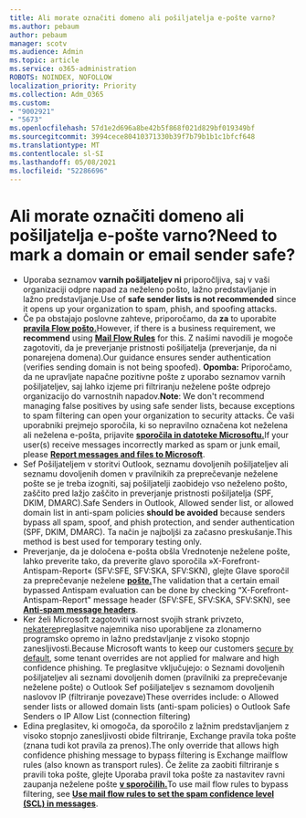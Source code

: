 ```yaml
---
title: Ali morate označiti domeno ali pošiljatelja e-pošte varno?
ms.author: pebaum
author: pebaum
manager: scotv
ms.audience: Admin
ms.topic: article
ms.service: o365-administration
ROBOTS: NOINDEX, NOFOLLOW
localization_priority: Priority
ms.collection: Adm_O365
ms.custom:
- "9002921"
- "5673"
ms.openlocfilehash: 57d1e2d696a8be42b5f868f021d829bf019349bf
ms.sourcegitcommit: 3994cece80410371330b39f7b79b1b1c1bfcf648
ms.translationtype: MT
ms.contentlocale: sl-SI
ms.lasthandoff: 05/08/2021
ms.locfileid: "52286696"
---
```

# <a name="need-to-mark-a-domain-or-email-sender-safe"></a><span data-ttu-id="cce3f-102">Ali morate označiti domeno ali pošiljatelja e-pošte varno?</span><span class="sxs-lookup"><span data-stu-id="cce3f-102">Need to mark a domain or email sender safe?</span></span>

- <span data-ttu-id="cce3f-103">Uporaba seznamov **varnih pošiljateljev ni** priporočljiva, saj v vaši organizaciji odpre napad za neželeno pošto, lažno predstavljanje in lažno predstavljanje.</span><span class="sxs-lookup"><span data-stu-id="cce3f-103">Use of **safe sender lists is not recommended** since it opens up your organization to spam, phish, and spoofing attacks.</span></span>
- <span data-ttu-id="cce3f-104">Če pa obstajajo poslovne zahteve, priporočamo, da **za** to uporabite **[pravila Flow pošto.](https://docs.microsoft.com/microsoft-365/security/office-365-security/create-safe-sender-lists-in-office-365?view=o365-worldwide#recommended-use-mail-flow-rules)**</span><span class="sxs-lookup"><span data-stu-id="cce3f-104">However, if there is a business requirement, we **recommend** using **[Mail Flow Rules](https://docs.microsoft.com/microsoft-365/security/office-365-security/create-safe-sender-lists-in-office-365?view=o365-worldwide#recommended-use-mail-flow-rules)** for this.</span></span> <span data-ttu-id="cce3f-105">Z našimi navodili je mogoče zagotoviti, da je preverjanje pristnosti pošiljatelja (preverjanje, da ni ponarejena domena).</span><span class="sxs-lookup"><span data-stu-id="cce3f-105">Our guidance ensures sender authentication (verifies sending domain is not being spoofed).</span></span> <span data-ttu-id="cce3f-106">**Opomba:** Priporočamo, da ne upravljate napačne pozitivne pošte z uporabo seznamov varnih pošiljateljev, saj lahko izjeme pri filtriranju neželene pošte odprejo organizacijo do varnostnih napadov.</span><span class="sxs-lookup"><span data-stu-id="cce3f-106">**Note**: We don't recommend managing false positives by using safe sender lists, because exceptions to spam filtering can open your organization to security attacks.</span></span> <span data-ttu-id="cce3f-107">Če vaši uporabniki prejmejo sporočila, ki so nepravilno označena kot neželena ali neželena e-pošta, prijavite **[sporočila in datoteke Microsoftu.](https://protection.office.com/reportsubmission)**</span><span class="sxs-lookup"><span data-stu-id="cce3f-107">If your user(s) receive messages incorrectly marked as spam or junk email, please **[Report messages and files to Microsoft](https://protection.office.com/reportsubmission)**.</span></span>
- <span data-ttu-id="cce3f-108">Sef Pošiljateljem v storitvi Outlook, seznamu dovoljenih pošiljateljev ali seznamu  dovoljenih domen v pravilnikih za preprečevanje neželene pošte se je treba izogniti, saj pošiljatelji zaobidejo vso neželeno pošto, zaščito pred lažjo zaščito in preverjanje pristnosti pošiljatelja (SPF, DKIM, DMARC).</span><span class="sxs-lookup"><span data-stu-id="cce3f-108">Safe Senders in Outlook, Allowed sender list, or allowed domain list in anti-spam policies **should be avoided** because senders bypass all spam, spoof, and phish protection, and sender authentication (SPF, DKIM, DMARC).</span></span> <span data-ttu-id="cce3f-109">Ta način je najboljši za začasno preskušanje.</span><span class="sxs-lookup"><span data-stu-id="cce3f-109">This method is best used for temporary testing only.</span></span>
- <span data-ttu-id="cce3f-110">Preverjanje, da je določena e-pošta obšla Vrednotenje neželene pošte, lahko preverite tako, da preverite glavo sporočila »X-Forefront-Antispam-Report« (SFV:SFE, SFV:SKA, SFV:SKN), glejte Glave sporočil za preprečevanje neželene **[pošte.](https://docs.microsoft.com/microsoft-365/security/office-365-security/anti-spam-message-headers)**</span><span class="sxs-lookup"><span data-stu-id="cce3f-110">The validation that a certain email bypassed Antispam evaluation can be done by checking “X-Forefront-Antispam-Report" message header (SFV:SFE, SFV:SKA, SFV:SKN), see **[Anti-spam message headers](https://docs.microsoft.com/microsoft-365/security/office-365-security/anti-spam-message-headers)**.</span></span>
- <span data-ttu-id="cce3f-111">Ker želi Microsoft zagotoviti varnost svojih strank privzeto, [nekatere](https://docs.microsoft.com/microsoft-365/security/office-365-security/secure-by-default#exceptions)preglasitve najemnika niso uporabljene za zlonamerno programsko opremo in lažno predstavljanje z visoko stopnjo zanesljivosti.</span><span class="sxs-lookup"><span data-stu-id="cce3f-111">Because Microsoft wants to keep our customers [secure by default](https://docs.microsoft.com/microsoft-365/security/office-365-security/secure-by-default#exceptions), some tenant overrides are not applied for malware and high confidence phishing.</span></span> <span data-ttu-id="cce3f-112">Te preglasitve vključujejo: o Seznami dovoljenih pošiljateljev ali seznami dovoljenih domen (pravilniki za preprečevanje neželene pošte) o Outlook Sef pošiljateljev s seznamom dovoljenih naslovov IP (filtriranje povezave)</span><span class="sxs-lookup"><span data-stu-id="cce3f-112">These overrides include: o   Allowed sender lists or allowed domain lists (anti-spam policies) o   Outlook Safe Senders o   IP Allow List (connection filtering)</span></span> 
- <span data-ttu-id="cce3f-113">Edina preglasitev, ki omogoča, da sporočilo z lažnim predstavljanjem z visoko stopnjo zanesljivosti obide filtriranje, Exchange pravila toka pošte (znana tudi kot pravila za prenos).</span><span class="sxs-lookup"><span data-stu-id="cce3f-113">The only override that allows high confidence phishing message to bypass filtering is Exchange mailflow rules (also known as transport rules).</span></span> <span data-ttu-id="cce3f-114">Če želite za zaobiti filtriranje s pravili toka pošte, glejte Uporaba pravil toka pošte za nastavitev ravni zaupanja neželene pošte **[v sporočilih.](https://docs.microsoft.com/microsoft-365/security/office-365-security/use-mail-flow-rules-to-set-the-spam-confidence-level-scl-in-messages)**</span><span class="sxs-lookup"><span data-stu-id="cce3f-114">To use mail flow rules to bypass filtering, see **[Use mail flow rules to set the spam confidence level (SCL) in messages](https://docs.microsoft.com/microsoft-365/security/office-365-security/use-mail-flow-rules-to-set-the-spam-confidence-level-scl-in-messages)**.</span></span>